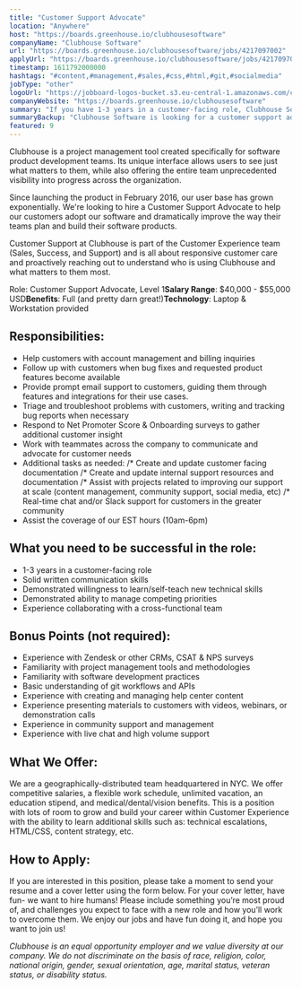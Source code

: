 ```yaml
---
title: "Customer Support Advocate"
location: "Anywhere"
host: "https://boards.greenhouse.io/clubhousesoftware"
companyName: "Clubhouse Software"
url: "https://boards.greenhouse.io/clubhousesoftware/jobs/4217097002"
applyUrl: "https://boards.greenhouse.io/clubhousesoftware/jobs/4217097002#app"
timestamp: 1611792000000
hashtags: "#content,#management,#sales,#css,#html,#git,#socialmedia"
jobType: "other"
logoUrl: "https://jobboard-logos-bucket.s3.eu-central-1.amazonaws.com/clubhouse-software"
companyWebsite: "https://boards.greenhouse.io/clubhousesoftware"
summary: "If you have 1-3 years in a customer-facing role, Clubhouse Software has a job opening for a Customer Support Advocate"
summaryBackup: "Clubhouse Software is looking for a customer support advocate that has experience in: #content, #css, #html."
featured: 9
---
```


Clubhouse is a project management tool created specifically for software product development teams. Its unique interface allows users to see just what matters to them, while also offering the entire team unprecedented visibility into progress across the organization.

Since launching the product in February 2016, our user base has grown exponentially. We're looking to hire a Customer Support Advocate to help our customers adopt our software and dramatically improve the way their teams plan and build their software products. 

Customer Support at Clubhouse is part of the Customer Experience team (Sales, Success, and Support) and is all about responsive customer care and proactively reaching out to understand who is using Clubhouse and what matters to them most.

Role: Customer Support Advocate, Level 1**Salary Range**: $40,000 - $55,000 USD**Benefits**: Full (and pretty darn great!)**Technology**: Laptop & Workstation provided

## Responsibilities:

*   Help customers with account management and billing inquiries
*   Follow up with customers when bug fixes and requested product features become available
*   Provide prompt email support to customers, guiding them through features and integrations for their use cases.
*   Triage and troubleshoot problems with customers, writing and tracking bug reports when necessary
*   Respond to Net Promoter Score & Onboarding surveys to gather additional customer insight 
*   Work with teammates across the company to communicate and advocate for customer needs
*   Additional tasks as needed:
  /* Create and update customer facing documentation
  /* Create and update internal support resources and documentation
  /* Assist with projects related to improving our support at scale (content management, community support, social media, etc)
  /* Real-time chat and/or Slack support for customers in the greater community
*   Assist the coverage of our EST hours (10am-6pm)

## What you need to be successful in the role:

*   1-3 years in a customer-facing role
*   Solid written communication skills
*   Demonstrated willingness to learn/self-teach new technical skills
*   Demonstrated ability to manage competing priorities 
*   Experience collaborating with a cross-functional team 

## Bonus Points (not required):

*   Experience with Zendesk or other CRMs, CSAT & NPS surveys
*   Familiarity with project management tools and methodologies
*   Familiarity with software development practices
*   Basic understanding of git workflows and APIs
*   Experience with creating and managing help center content
*   Experience presenting materials to customers with videos, webinars, or demonstration calls
*   Experience in community support and management
*   Experience with live chat and high volume support

## What We Offer:

We are a geographically-distributed team headquartered in NYC. We offer competitive salaries, a flexible work schedule, unlimited vacation, an education stipend, and medical/dental/vision benefits. This is a position with lots of room to grow and build your career within Customer Experience with the ability to learn additional skills such as: technical escalations, HTML/CSS, content strategy, etc.

## How to Apply:

If you are interested in this position, please take a moment to send your resume and a cover letter using the form below. For your cover letter, have fun- we want to hire humans! Please include something you’re most proud of, and challenges you expect to face with a new role and how you’ll work to overcome them. We enjoy our jobs and have fun doing it, and hope you want to join us!

_Clubhouse is an equal opportunity employer and we value diversity at our company. We do not discriminate on the basis of race, religion, color, national origin, gender, sexual orientation, age, marital status, veteran status, or disability status._
